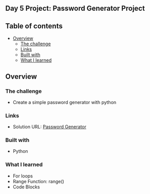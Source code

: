 ## Day 5 Project: Password Generator Project

## Table of contents

- [Overview](#overview)
  - [The challenge](#the-challenge)
  - [Links](#links)
  - [Built with](#built-with)
  - [What I learned](#what-i-learned)

## Overview

### The challenge

- Create a simple password generator with python

### Links

- Solution URL: [Password Generator](https://github.com/Mikerniker/100_Days_of_Python/tree/main/Day5)


### Built with

- Python

### What I learned
- For loops
- Range Function: range()
- Code Blocks
